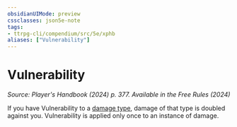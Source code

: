 ```yaml
---
obsidianUIMode: preview
cssclasses: json5e-note
tags:
- ttrpg-cli/compendium/src/5e/xphb
aliases: ["Vulnerability"]
---
```

# Vulnerability
*Source: Player's Handbook (2024) p. 377. Available in the Free Rules (2024)* 

If you have Vulnerability to a [damage type](2-Mechanics/CLI/rules/variant-rules/damage-types-xphb.md), damage of that type is doubled against you. Vulnerability is applied only once to an instance of damage.